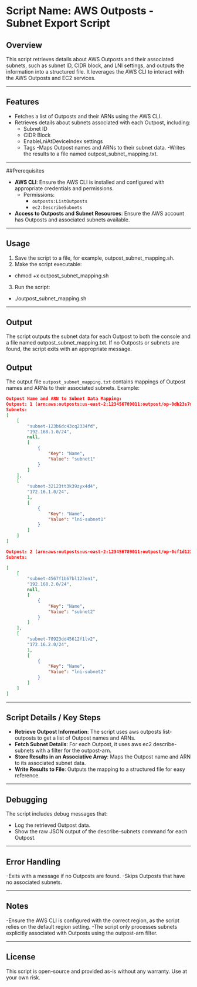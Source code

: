 # Script Name: AWS Outposts - Subnet Export Script

## Overview 
This script retrieves details about AWS Outposts and their associated subnets, such as subnet ID, CIDR block, and LNI settings, and outputs the information into a structured file. It leverages the AWS CLI to interact with the AWS Outposts and EC2 services.

---

## Features
- Fetches a list of Outposts and their ARNs using the AWS CLI.
- Retrieves details about subnets associated with each Outpost, including:
  - Subnet ID
  - CIDR Block
  - EnableLniAtDeviceIndex settings
  - Tags
-Maps Outpost names and ARNs to their subnet data.
-Writes the results to a file named outpost_subnet_mapping.txt.

---

##Prerequisites
- **AWS CLI**: Ensure the AWS CLI is installed and configured with appropriate credentials and permissions.
  - Permissions:
     - `outposts:ListOutposts`
     - `ec2:DescribeSubnets`
- **Access to Outposts and Subnet Resources**: Ensure the AWS account has Outposts and associated subnets available.

---

## Usage
1. Save the script to a file, for example, outpost_subnet_mapping.sh.
2. Make the script executable:
  - chmod +x outpost_subnet_mapping.sh
3. Run the script:
  - ./outpost_subnet_mapping.sh

---

## Output

The script outputs the subnet data for each Outpost to both the console and a file named outpost_subnet_mapping.txt. If no Outposts or subnets are found, the script exits with an appropriate message.

## Output

The output file `outpost_subnet_mapping.txt` contains mappings of Outpost names and ARNs to their associated subnets. Example:

```json
Outpost Name and ARN to Subnet Data Mapping:
Outpost: 1 (arn:aws:outposts:us-east-2:123456789011:outpost/op-0db23s7mc345tyssh)  
Subnets:
[
    [
        "subnet-123b6dc43cq2334fd",
        "192.168.1.0/24",
        null,
        [
            {
                "Key": "Name",
                "Value": "subnet1"
            }
        ]
    ],
    [
        "subnet-32123tt3k39zyx4d4",
        "172.16.1.0/24",
        1,
        [
            {
                "Key": "Name",
                "Value": "lni-subnet1"
            }
        ]
    ]
]

Outpost: 2 (arn:aws:outposts:us-east-2:123456789011:outpost/op-0cf1d123456sbad15)
Subnets:

[
    [
        "subnet-4567f1b67bl123en1",
        "192.168.2.0/24",
        null,
        [
            {
                "Key": "Name",
                "Value": "subnet2"
            }
        ]
    ],
    [
        "subnet-78923dd45612f1lv2",
        "172.16.2.0/24",
        1,
        [
            {
                "Key": "Name",
                "Value": "lni-subnet2"
            }
        ]
    ]
]
```

---

## Script Details / Key Steps
- **Retrieve Outpost Information**: The script uses aws outposts list-outposts to get a list of Outpost names and ARNs.
- **Fetch Subnet Details**: For each Outpost, it uses aws ec2 describe-subnets with a filter for the outpost-arn.
- **Store Results in an Associative Array**: Maps the Outpost name and ARN to its associated subnet data.
- **Write Results to File**: Outputs the mapping to a structured file for easy reference.

---

## Debugging
The script includes debug messages that:
- Log the retrieved Outpost data.
- Show the raw JSON output of the describe-subnets command for each Outpost.

---

## Error Handling
-Exits with a message if no Outposts are found.
-Skips Outposts that have no associated subnets.

---

## Notes
-Ensure the AWS CLI is configured with the correct region, as the script relies on the default region setting.
-The script only processes subnets explicitly associated with Outposts using the outpost-arn filter.

---

## License
This script is open-source and provided as-is without any warranty. Use at your own risk.